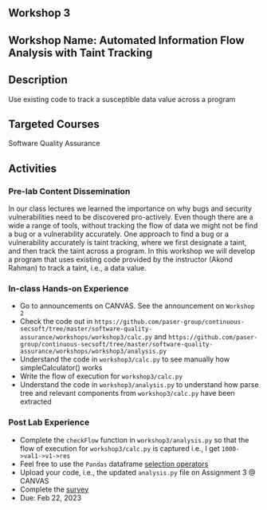 ## Workshop 3

## Workshop Name: Automated Information Flow Analysis with Taint Tracking

## Description 

Use existing code to track a susceptible data value across a program 

## Targeted Courses 

Software Quality Assurance 

## Activities 

### Pre-lab Content Dissemination 

In our class lectures we learned the importance on why bugs and security vulnerabilities need to be discovered pro-actively. Even though there are a wide a range of tools, without tracking the flow of data we might not be find a bug or a vulnerability accurately. One approach to find a bug or a vulnerability accurately is taint tracking, where we first designate a taint, and then track the taint across a program. In this workshop we will develop a program that uses existing code provided by the instructor (Akond Rahman) to track a taint, i.e., a data value.  

### In-class Hands-on Experience 

- Go to announcements on CANVAS. See the announcement on `Workshop 2`
- Check the code out in `https://github.com/paser-group/continuous-secsoft/tree/master/software-quality-assurance/workshops/workshop3/calc.py` and `https://github.com/paser-group/continuous-secsoft/tree/master/software-quality-assurance/workshops/workshop3/analysis.py`
- Understand the code in `workshop3/calc.py` to see manually how simpleCalculator() works
- Write the flow of execution for `workshop3/calc.py` 
- Understand the code in `workshop3/analysis.py` to understand how parse tree and relevant components from `workshop3/calc.py` have been extracted

### Post Lab Experience 
- Complete the `checkFlow` function in `workshop3/analysis.py` so that the flow of execution for `workshop3/calc.py` is captured i.e., I get `1000->val1->v1->res`
- Feel free to use the `Pandas` dataframe [selection operators](https://pandas.pydata.org/docs/user_guide/10min.html#selection)
- Upload your code, i.e., the updated `analysis.py` file on Assignment 3 @ CANVAS  
- Complete the [survey](https://auburn.qualtrics.com/jfe/form/SV_0chh9rpr4X9Prfg)
- Due: Feb 22, 2023

